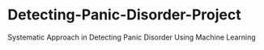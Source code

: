 # Detecting-Panic-Disorder-Project
Systematic Approach in Detecting Panic Disorder Using Machine Learning 

